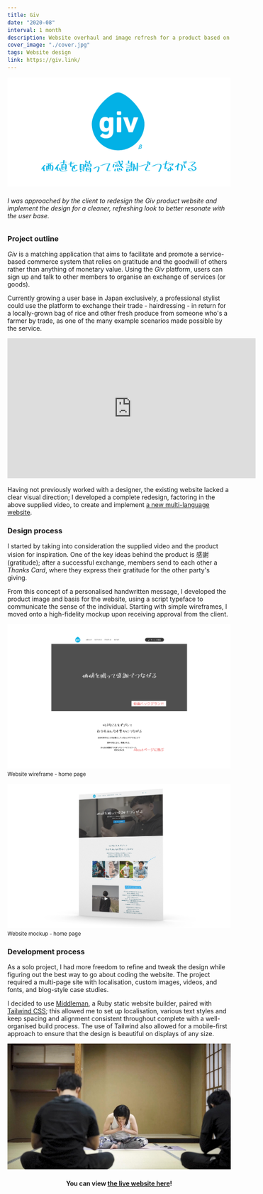 ```yaml
---
title: Giv
date: "2020-08"
interval: 1 month
description: Website overhaul and image refresh for a product based on exchange of services
cover_image: "./cover.jpg"
tags: Website design
link: https://giv.link/
---
```


![Giv banner image](./feature-graphic.jpg)

###### *I was approached by the client to redesign the Giv product website and implement the design for a cleaner, refreshing look to better resonate with the user base.*

### Project outline

_Giv_ is a matching application that aims to facilitate and promote a service-based commerce system that relies on gratitude and the goodwill of others rather than anything of monetary value. Using the _Giv_ platform, users can sign up and talk to other members to organise an exchange of services (or goods). 

Currently growing a user base in Japan exclusively, a professional stylist could use the platform to exchange their trade - hairdressing - in return for a locally-grown bag of rice and other fresh produce from someone who's a farmer by trade, as one of the many example scenarios made possible by the service.

<iframe width="560" height="315" src="https://www.youtube.com/embed/CNx6CsvxJ3I" frameborder="0" allow="accelerometer; autoplay; encrypted-media; gyroscope; picture-in-picture" allowfullscreen></iframe>

Having not previously worked with a designer, the existing website lacked a clear visual direction; I developed a complete redesign, factoring in the above supplied video, to create and implement <a href="https://giv.link" target="_blank">a new multi-language website</a>.

### Design process

I started by taking into consideration the supplied video and the product vision for inspiration. One of the key ideas behind the product is 感謝 (gratitude); after a successful exchange, members send to each other a _Thanks Card_, where they express their gratitude for the other party's giving.

From this concept of a personalised handwritten message, I developed the product image and basis for the website, using a script typeface to communicate the sense of the individual. Starting with simple wireframes, I moved onto a high-fidelity mockup upon receiving approval from the client.

![Giv wireframe](./wireframe.jpg)
<small>Website wireframe - home page</small>

![Giv homepage](./homepage.jpg)
<small>Website mockup - home page</small>

### Development process

As a solo project, I had more freedom to refine and tweak the design while figuring out the best way to go about coding the website. The project required a multi-page site with localisation, custom images, videos, and fonts, and blog-style case studies.

I decided to use <a href="https://middlemanapp.com/" target="_blank">Middleman</a>, a Ruby static website builder, paired with <a href="https://tailwindcss.com/" target="_blank">Tailwind CSS</a>; this allowed me to set up localisation, various text styles and keep spacing and alignment consistent throughout complete with a well-organised build process. The use of Tailwind also allowed for a mobile-first approach to ensure that the design is beautiful on displays of any size.

![Giv poster](./poster.jpg)

<div style="width: 100%; text-align: center"><h4> You can view <a href="https://giv.link" target="_blank">the live website here</a>!</h4></div>
